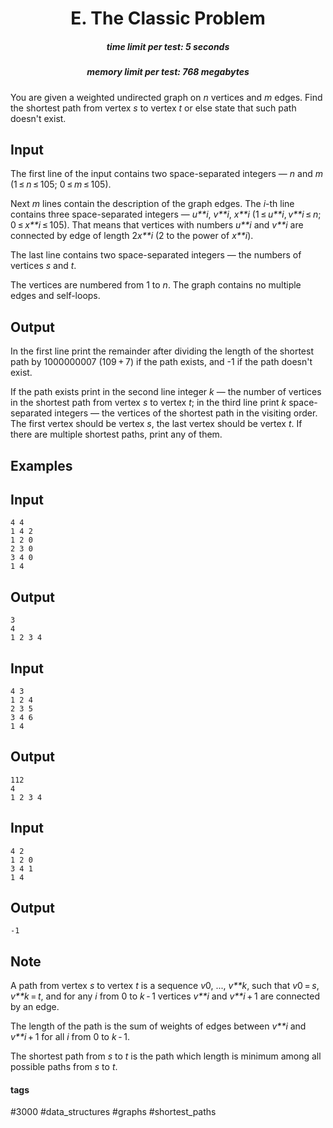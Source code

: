 <h1 style='text-align: center;'> E. The Classic Problem</h1>

<h5 style='text-align: center;'>time limit per test: 5 seconds</h5>
<h5 style='text-align: center;'>memory limit per test: 768 megabytes</h5>

You are given a weighted undirected graph on *n* vertices and *m* edges. Find the shortest path from vertex *s* to vertex *t* or else state that such path doesn't exist.

## Input

The first line of the input contains two space-separated integers — *n* and *m* (1 ≤ *n* ≤ 105; 0 ≤ *m* ≤ 105).

Next *m* lines contain the description of the graph edges. The *i*-th line contains three space-separated integers — *u**i*, *v**i*, *x**i* (1 ≤ *u**i*, *v**i* ≤ *n*; 0 ≤ *x**i* ≤ 105). That means that vertices with numbers *u**i* and *v**i* are connected by edge of length 2*x**i* (2 to the power of *x**i*).

The last line contains two space-separated integers — the numbers of vertices *s* and *t*.

The vertices are numbered from 1 to *n*. The graph contains no multiple edges and self-loops.

## Output

In the first line print the remainder after dividing the length of the shortest path by 1000000007 (109 + 7) if the path exists, and -1 if the path doesn't exist.

If the path exists print in the second line integer *k* — the number of vertices in the shortest path from vertex *s* to vertex *t*; in the third line print *k* space-separated integers — the vertices of the shortest path in the visiting order. The first vertex should be vertex *s*, the last vertex should be vertex *t*. If there are multiple shortest paths, print any of them.

## Examples

## Input


```
4 4  
1 4 2  
1 2 0  
2 3 0  
3 4 0  
1 4  

```
## Output


```
3  
4  
1 2 3 4   

```
## Input


```
4 3  
1 2 4  
2 3 5  
3 4 6  
1 4  

```
## Output


```
112  
4  
1 2 3 4   

```
## Input


```
4 2  
1 2 0  
3 4 1  
1 4  

```
## Output


```
-1  

```
## Note

A path from vertex *s* to vertex *t* is a sequence *v*0, ..., *v**k*, such that *v*0 = *s*, *v**k* = *t*, and for any *i* from 0 to *k* - 1 vertices *v**i* and *v**i* + 1 are connected by an edge. 

The length of the path is the sum of weights of edges between *v**i* and *v**i* + 1 for all *i* from 0 to *k* - 1. 

The shortest path from *s* to *t* is the path which length is minimum among all possible paths from *s* to *t*.



#### tags 

#3000 #data_structures #graphs #shortest_paths 